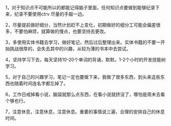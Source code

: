 1，对于知识点不可能所以的都能记得脑子里面，任何知识点要做到能够纪录下来，纪录不要使用ctrv 尽量的手敲一边。

2，尽量提前做好细分，当然计划赶不上变化，初期做好的细分工可能会偏差很多，不要怕麻烦，就算做的慢点，也要坚持去更改。

3，多使用实体书籍去学习，做好笔记，然后过后整理出来。实体书籍的不要一开始挑战很厚的，会失去其中的兴趣，从较为薄的书本中去尝试。

4，坚持学习下去，每天坚持10-20个单词的背诵，默默。1-2个小时的开发技能树学习。

5，对于自己的兴趣学习，笔记一定也要做下来，我做了很多东西，到头来这些东西也随着时间连名字都忘掉了。

6，工作日戒掉看小说，脑袋就那么点东西，在看小说就挤没了，哪怕是周末去看个够也行。

7，注意休息，注意休息，注意休息。重要的事情说三遍，合理的安排自己的休息时间。

